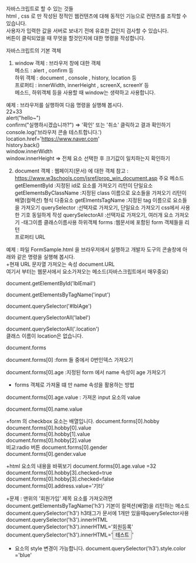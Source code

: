 자바스크립트로 할 수 있는 것들				
	 html , css 로 만 작성된 정적인 웹컨텐츠에 대해 동적인 기능으로 컨텐츠를 조작할 수 있습니다.			
	 사용자가 입력한 값을 서버로 보내기 전에 유효한 값인지 검사할 수 있습니다.			
	 버튼이 클릭되었을 때 무엇을 할것인지에 대한 명령을 작성합니다.			
				
자바스크립트의 기본 객체				
1. window 객체	: 브라우저 창에 대한 객체			
	메소드 : alert , confirm  등			
	하위 객체 : document , console , history, location 등			
	프로퍼티 : innerWidth, innerHeight , screenX, screenY  등			
	메소드, 하위객체 등을 사용할 때 window는 생략하고 사용합니다.			
				
예제 : 브라우저를 실행하여 다음 명령을 실행해 봅시다.				
	22+33			
	alert("hello~")			
	confirm("실행하시겠습니까?")		=> '확인' 또는 '취소' 클릭하고 결과 확인하기	
	console.log('브라우저 콘솔 테스트합니다.')			
	location.href='https://www.naver.com'			
	history.back()			
	window.innerWidth			
	window.innerHeight		=> 전체 요소 선택한 후 크기값이 일치하는지 확인하기	
				
2. document 객체  :  웹페이지(문서) 에 대한 객체				참고 : https://www.w3schools.com/jsref/prop_win_document.asp
	주요 메소드	
		getElementById				:지정된 id로 요소를 가져오기 리턴이 단일요소
		getElementsByClassName		:지정된 class 이름으로 요소들을 가져오기 리턴이배열(컬렉션) 형식 다중요소
		getElmentsTagName			:지정된 tag 이름으로 요소들을 가져오기	
		querySelector				:선택자료 가져오기, 단일요소 가져오기 css에서 사용한 기호 동일하게 작성
		querySelectorAll			:선택자료 가져오기, 여러개 요소 가져오기 -태그이름 클래스이름사용
	하위객체	forms					:웹문서에 포함된  form 객체들을 리턴		
	프로퍼티	URL 		

예제 : 파일 FormSample.html 을 브라우저에서 실행하고 개발자 도구의 콘솔창에 아래와 같은 명령을 실행해 봅시다.				
+현재 URL 문자열 가져오는 속성
		document.URL		
여기서 부터는 웹문서에서 요소가져오는 메소드(자바스크립트에서 매우중요)
				
document.getElementById('lblEmail')		
				
document.getElementsByTagName('input')		
				
document.querySelector('#lblAge')		
				
document.querySelectorAll('label')		
				
document.querySelectorAll('.location')	
		클래스 이름이 location은 없습니다.	
				
document.forms		
				
document.forms[0]		    :form 들 중에서 0번인덱스 가져오기
				
document.forms[0].age		:지정된 form 에서 name 속성이 age 가져오기
+ forms 객체로 가져올 떄 만 name 속성을 활용하는 방법
				
document.forms[0].age.value	: 가져온 input 요소의 value	
				
document.forms[0].name.value

+form 의 checkbox 요소는 배열입니다.
document.forms[0].hobby		
document.forms[0].hobby[0].value		
document.forms[0].hobby[1].value		
document.forms[0].hobby[2].value		
비교:radio 버튼
document.forms[0].gender		
document.forms[0].gender.value		

+html 요소의 내용을 바꿔보기
document.forms[0].age.value =32
document.forms[0].hobby[3].checked=true
document.forms[0].hobby[3].checked=false
document.forms[0].address.value='기타'

+문제 : 맨위의 '회원가입' 제목 요소를 가져오려면
document.getElementsByTagName('h3') 기본이 컬렉션(배열)을 리턴하는 메소드
document.querySelector('h3')			h3태그가 문서에 1개만 있을때querySelector사용	
document.querySelector('h3').innerHTML				
document.querySelector('h3').innerHTML='회원등록'				
document.querySelector('h3').innerHTML='<button>테스트</button>'				
+ 요소의 style 변경이 가능합니다.
document.querySelector('h3').style.color ='blue'			
				
				
				
				